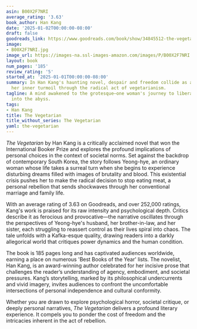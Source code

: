 ```yaml
---
asin: B00X2F7NRI
average_rating: '3.63'
book_author: Han Kang
date: '2025-01-02T00:00:00-08:00'
draft: false
goodreads_link: https://www.goodreads.com/book/show/34845512-the-vegetarian
image:
- B00X2F7NRI.jpg
image_url: https://images-na.ssl-images-amazon.com/images/P/B00X2F7NRI.01._SCLZZZZZZZ.jpg
layout: book
num_pages: '185'
review_rating: '5'
started_at: '2025-01-01T00:00:00-08:00'
summary: In Han Kang's haunting novel, despair and freedom collide as a woman confronts
  her inner turmoil through the radical act of vegetarianism.
tagline: A mind awakened to the grotesque—one woman's journey to liberation is a journey
  into the abyss.
tags:
- Han Kang
title: The Vegetarian
title_without_series: The Vegetarian
yaml: the-vegetarian
---
```


*The Vegetarian* by Han Kang is a critically acclaimed novel that won the International Booker Prize and explores the profound implications of personal choices in the context of societal norms. Set against the backdrop of contemporary South Korea, the story follows Yeong-hye, an ordinary woman whose life takes a surreal turn when she begins to experience disturbing dreams filled with images of brutality and blood. This existential crisis pushes her to make the radical decision to stop eating meat, a personal rebellion that sends shockwaves through her conventional marriage and family life.

With an average rating of 3.63 on Goodreads, and over 252,000 ratings, Kang's work is praised for its raw intensity and psychological depth. Critics describe it as ferocious and provocative—the narrative oscillates through the perspectives of Yeong-hye's husband, her brother-in-law, and her sister, each struggling to reassert control as their lives spiral into chaos. The tale unfolds with a Kafka-esque quality, drawing readers into a darkly allegorical world that critiques power dynamics and the human condition.

The book is 185 pages long and has captivated audiences worldwide, earning a place on numerous 'Best Books of the Year' lists. The novelist, Han Kang, is an award-winning author celebrated for her incisive prose that challenges the reader’s understanding of agency, embodiment, and societal pressures. Kang’s storytelling, marked by its philosophical undercurrents and vivid imagery, invites audiences to confront the uncomfortable intersections of personal independence and cultural conformity.

Whether you are drawn to explore psychological horror, societal critique, or deeply personal narratives, *The Vegetarian* delivers a profound literary experience. It compels you to ponder the cost of freedom and the intricacies inherent in the act of rebellion.